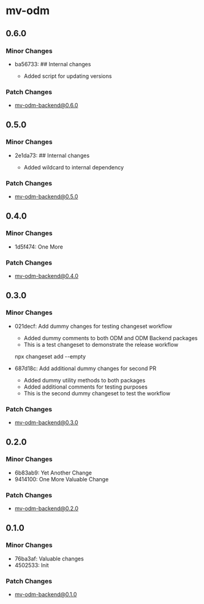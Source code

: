 # mv-odm

## 0.6.0

### Minor Changes

- ba56733: ## Internal changes

  - Added script for updating versions

### Patch Changes

- mv-odm-backend@0.6.0

## 0.5.0

### Minor Changes

- 2e1da73: ## Internal changes

  - Added wildcard to internal dependency

### Patch Changes

- mv-odm-backend@0.5.0

## 0.4.0

### Minor Changes

- 1d5f474: One More

### Patch Changes

- mv-odm-backend@0.4.0

## 0.3.0

### Minor Changes

- 021decf: Add dummy changes for testing changeset workflow

  - Added dummy comments to both ODM and ODM Backend packages
  - This is a test changeset to demonstrate the release workflow

  npx changeset add --empty

- 687d18c: Add additional dummy changes for second PR

  - Added dummy utility methods to both packages
  - Added additional comments for testing purposes
  - This is the second dummy changeset to test the workflow

### Patch Changes

- mv-odm-backend@0.3.0

## 0.2.0

### Minor Changes

- 6b83ab9: Yet Another Change
- 9414100: One More Valuable Change

### Patch Changes

- mv-odm-backend@0.2.0

## 0.1.0

### Minor Changes

- 76ba3af: Valuable changes
- 4502533: Init

### Patch Changes

- mv-odm-backend@0.1.0
